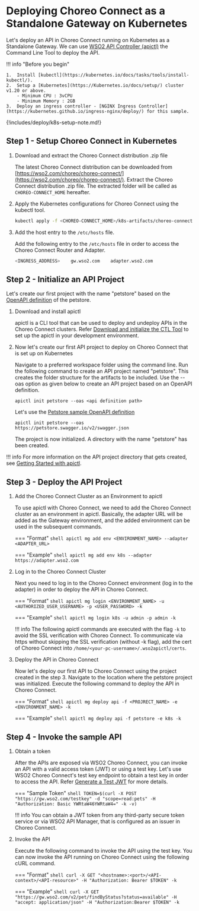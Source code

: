 # Deploying Choreo Connect as a Standalone Gateway on Kubernetes

Let's deploy an API in Choreo Connect running on Kubernetes as a Standalone Gateway. We can use [WSO2 API Controller (apictl)]({{base_path}}/reference/apictl/wso2-api-controller/) the Command Line Tool to deploy the API.

!!! info "Before you begin"

    1.  Install [kubectl](https://kubernetes.io/docs/tasks/tools/install-kubectl/).
    2.  Setup a [Kubernetes](https://Kubernetes.io/docs/setup/) cluster v1.20 or above.
        - Minimum CPU : 3vCPU
        - Minimum Memory : 2GB
    3.  Deploy an ingress controller - [NGINX Ingress Controller](https://kubernetes.github.io/ingress-nginx/deploy/) for this sample.

{!includes/deploy/k8s-setup-note.md!}

## Step 1 - Setup Choreo Connect in Kubernetes

1.  Download and extract the Choreo Connect distribution .zip file

    The latest Choreo Connect distribution can be downloaded from [https://wso2.com/choreo/choreo-connect/](https://wso2.com/choreo/choreo-connect/). Extract the Choreo Connect distribution .zip file. The extracted folder will be called as `CHOREO-CONNECT_HOME` hereafter.

2.  Apply the Kubernetes configurations for Choreo Connect using the kubectl tool.

     ```bash
     kubectl apply -f <CHOREO-CONNECT_HOME>/k8s-artifacts/choreo-connect
     ```

3.  Add the host entry to the `/etc/hosts` file.

    Add the following entry to the `/etc/hosts` file in order to access the Choreo Connect Router and Adapter.

    ```sh
    <INGRESS_ADDRESS>    gw.wso2.com    adapter.wso2.com
    ```

## Step 2 - Initialize an API Project

Let's create our first project with the name "petstore" based on the [OpenAPI definition](https://petstore.swagger.io/v2/swagger.json) of the petstore.

1. Download and install apictl

    apictl is a CLI tool that can be used to deploy and undeploy APIs in the Choreo Connect clusters.
    Refer [Download and initialize the CTL Tool]({{base_path}}/install-and-setup/setup/api-controller/getting-started-with-wso2-api-controller/#download-and-initialize-the-ctl-tool)
    to set up the apictl in your development environment.
    
2. Now let's create our first API project to deploy on Choreo Connect that is set up on Kubernetes

    Navigate to a preferred workspace folder using the command line. Run the following command to create an API project named "petstore". This creates the folder structure for the artifacts to be included. Use the --oas option as given below to create an API project based on an OpenAPI definition.

    ```shell
    apictl init petstore --oas <api definition path>
    ```
    
    Let's use the [Petstore sample OpenAPI definition](https://petstore.swagger.io/)
    
    ```shell
    apictl init petstore --oas https://petstore.swagger.io/v2/swagger.json
    ```
    
    The project is now initialized. A directory with the name "petstore" has been created.

!!! info
    For more information on the API project directory that gets created, see [Getting Started with apictl]({{base_path}}/install-and-setup/setup/api-controller/getting-started-with-wso2-api-controller).

## Step 3 - Deploy the API Project

1. Add the Choreo Connect Cluster as an Environment to apictl

    To use apictl with Choreo Connect, we need to add the Choreo Connect cluster as an environment in apictl.
    Basically, the adapter URL will be added as the Gateway environment, and the added environment can be used in the subsequent commands.

    === "Format"
        ``` shell
        apictl mg add env <ENVIRONMENT_NAME> --adapter <ADAPTER_URL>
        ```

    === "Example"
        ``` shell
        apictl mg add env k8s --adapter https://adapter.wso2.com
        ```

2. Log in to the Choreo Connect Cluster

    Next you need to log in to the Choreo Connect environment (log in to the adapter) in order to deploy the API in Choreo Connect.

    === "Format"
        ``` shell
        apictl mg login <ENVIRONMENT_NAME> -u <AUTHORIZED_USER_USERNAME> -p <USER_PASSWORD> -k
        ```

    === "Example"
        ``` shell
        apictl mg login k8s -u admin -p admin -k
        ```

    !!! info
        The following apictl commands are executed with the flag `-k` to avoid the SSL verification with Choreo Connect. To communicate via https without skipping the SSL verification (without -k flag), add the cert of Choreo Connect into `/home/<your-pc-username>/.wso2apictl/certs`.

3. Deploy the API in Choreo Connect

    Now let's deploy our first API to Choreo Connect using the project created in the step 3.
    Navigate to the location where the petstore project was initialized. Execute the following command to deploy the API in Choreo Connect.

    === "Format"
        ``` shell
        apictl mg deploy api -f <PROJRECT_NAME> -e <ENVIRONMENT_NAME> -k
        ```

    === "Example"
        ``` shell
        apictl mg deploy api -f petstore -e k8s -k
        ```

## Step 4 - Invoke the sample API

1. Obtain a token

    After the APIs are exposed via WSO2 Choreo Connect, you can invoke an API with a valid access token (JWT) or using a test key. Let's use WSO2 Choreo Connect's test key endpoint to obtain a test key in order to access the API. Refer [Generate a Test JWT]({{base_path}}/deploy-and-publish/deploy-on-gateway/choreo-connect/security/generate-a-test-jwt) for more details.

    === "Sample Token"
        ``` shell
        TOKEN=$(curl -X POST "https://gw.wso2.com/testkey" -d "scope=read:pets" -H "Authorization: Basic YWRtaW46YWRtaW4=" -k -v)
        ```

    !!! info
        You can obtain a JWT token from any third-party secure token service or via WSO2 API Manager, that is configured as an issuer in Choreo Connect.

2. Invoke the API

    Execute the following command to invoke the API using the test key. You can now invoke the API running on Choreo Connect using the following cURL command.

    === "Format"
        ``` shell
        curl -X GET "<hostname>:<port>/<API-context>/<API-resource>" -H "Authorization: Bearer $TOKEN" -k
        ```

    === "Example"
        ``` shell
        curl -X GET "https://gw.wso2.com/v2/pet/findByStatus?status=available" -H "accept: application/json" -H "Authorization:Bearer $TOKEN" -k
        ```
